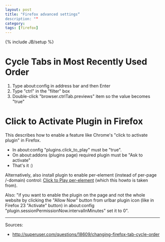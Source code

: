 ```yaml
---
layout: post
title: "Firefox advanced settings“
description: ""
category: 
tags: [firefox]
---
```

{% include JB/setup %}

Cycle Tabs in Most Recently Used Order
======================================

1. Type about:config in address bar and then Enter
2. Type "ctrl" in the "filter" box
3. Double-click "browser.ctrlTab.previews" item so the value becomes "true"



Click to Activate Plugin in Firefox
===================================

This describes how to enable a feature like Chrome's
"click to activate plugin" in Firefox.

 - In about:config "plugins.click\_to\_play" must be "true".
 - On about:addons (plugins page) required plugin must be "Ask to activate"
 - That's it :)

Alternatively, also install plugin to enable per-element (instead of per-page /-domain) control:
[Click to Play per-element](https://addons.mozilla.org/en-US/firefox/addon/click-to-play-per-element/) 
(which this howto is taken from).

Also: "if you want to enable the plugin on the page and not the whole website by clicking the "Allow Now" button from urlbar plugin icon (like in Firefox 23 "Activate" button)
in about:config "plugin.sessionPermissionNow.intervalInMinutes" set it to 0".

---

Sources:

- http://superuser.com/questions/18609/changing-firefox-tab-cycle-order

